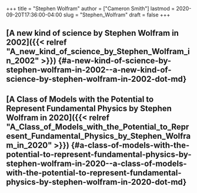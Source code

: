 +++
title = "Stephen Wolfram"
author = ["Cameron Smith"]
lastmod = 2020-09-20T17:36:00-04:00
slug = "Stephen_Wolfram"
draft = false
+++

## [A new kind of science by Stephen Wolfram in 2002]({{< relref "A_new_kind_of_science_by_Stephen_Wolfram_in_2002" >}}) {#a-new-kind-of-science-by-stephen-wolfram-in-2002--a-new-kind-of-science-by-stephen-wolfram-in-2002-dot-md}


## [A Class of Models with the Potential to Represent Fundamental Physics by Stephen Wolfram in 2020]({{< relref "A_Class_of_Models_with_the_Potential_to_Represent_Fundamental_Physics_by_Stephen_Wolfram_in_2020" >}}) {#a-class-of-models-with-the-potential-to-represent-fundamental-physics-by-stephen-wolfram-in-2020--a-class-of-models-with-the-potential-to-represent-fundamental-physics-by-stephen-wolfram-in-2020-dot-md}
